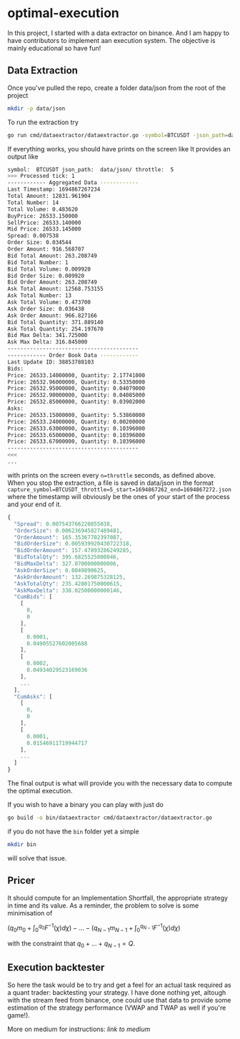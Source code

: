 # optimal-execution

In this project, I started with a data extractor on binance. And I am happy to have contributors to implement aan execution system. The objective is mainly educational so have fun!

## Data Extraction
Once you've pulled the repo, create a folder data/json from the root of the project
```bash
mkdir -p data/json
```
To run the extraction try
```bash
go run cmd/dataextractor/dataextractor.go -symbol=BTCUSDT -json_path=data/json/ -throttle=5
```
If everything works, you should have prints on the screen like 
It provides an output like
```bash
symbol:  BTCUSDT json_path:  data/json/ throttle:  5
>>> Processed tick: 1
------------ Aggregated Data ------------
Last Timestamp: 1694867267234
Total Amount: 12831.961904
Total Number: 14
Total Volume: 0.483620
BuyPrice: 26533.150000
SellPrice: 26533.140000
Mid Price: 26533.145000
Spread: 0.007538
Order Size: 0.034544
Order Amount: 916.568707
Bid Total Amount: 263.208749
Bid Total Number: 1
Bid Total Volume: 0.009920
Bid Order Size: 0.009920
Bid Order Amount: 263.208749
Ask Total Amount: 12568.753155
Ask Total Number: 13
Ask Total Volume: 0.473700
Ask Order Size: 0.036438
Ask Order Amount: 966.827166
Bid Total Quantity: 371.889140
Ask Total Quantity: 254.197670
Bid Max Delta: 341.725000
Ask Max Delta: 316.845000
-----------------------------------------
------------ Order Book Data ------------
Last Update ID: 38853788103
Bids:
Price: 26533.14000000, Quantity: 2.17741000
Price: 26532.96000000, Quantity: 0.53350000
Price: 26532.95000000, Quantity: 0.04079000
Price: 26532.90000000, Quantity: 0.04085000
Price: 26532.85000000, Quantity: 0.03902000
Asks:
Price: 26533.15000000, Quantity: 5.53860000
Price: 26533.24000000, Quantity: 0.00200000
Price: 26533.63000000, Quantity: 0.10396000
Price: 26533.65000000, Quantity: 0.10396000
Price: 26533.67000000, Quantity: 0.10396000
-----------------------------------------
<<<
...
```
with prints on the screen every `n=throttle` seconds, as defined above. When you stop the extraction, a file is saved in data/json in the format `capture_symbol=BTCUSDT_throttle=5_start=1694867262_end=1694867272.json` where the timestamp will obviously be the ones of your start of the process and your end of it.

```javascript
{
  "Spread": 0.007543766220855038,
  "OrderSize": 0.006236945827489481,
  "OrderAmount": 165.35367702397087,
  "BidOrderSize": 0.005939920430722318,
  "BidOrderAmount": 157.47893286249285,
  "BidTotalQty": 395.6825525000046,
  "BidMaxDelta": 327.0700000000006,
  "AskOrderSize": 0.0049890625,
  "AskOrderAmount": 132.269875328125,
  "AskTotalQty": 235.42801750000615,
  "AskMaxDelta": 338.02500000000146,
  "CumBids": [
    [
      0,
      0
    ],
    [
      0.0001,
      0.04905527602005688
    ],
    [
      0.0002,
      0.04934029523169036
    ],
    ...
  ],
  "CumAsks": [
    [
      0,
      0
    ],
    [
      0.0001,
      0.01546911719944717
    ],
    ...
  ]
}
```
The final output is what will provide you with the necessary data to compute the optimal execution.

If you wish to have a binary you can play with just do 

```bash
go build -o bin/dataextractor cmd/dataextractor/dataextractor.go
```
if you do not have the `bin` folder yet a simple
```bash
mkdir bin
```
will solve that issue.

## Pricer

It should compute for an Implementation Shortfall, the appropriate strategy in time and its value. As a reminder, the problem to solve is some minimisation of

$\left( q_0m_0 + \int_{0}^{q_0} F^{-1}\left(\chi\right)d\chi \right) - \dots - \left( q_{N - 1}m_{N - 1} + \int_{0}^{q_{N - 1}} F^{-1}\left(\chi\right)d\chi \right)$

with the constraint that $q_0 + \dots + q_{N - 1} = Q$.

## Execution backtester

So here the task would be to try and get a feel for an actual task required as a quant trader: backtesting your strategy. I have done  nothing yet, altough with the stream feed from binance, one could use that data to provide some estimation of the strategy performance (VWAP and TWAP as well if you're game!).


More on medium for instructions: _link to medium_
